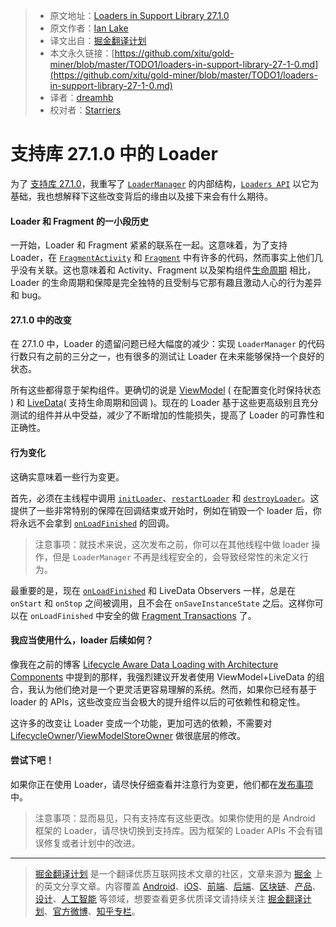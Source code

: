 > * 原文地址：[Loaders in Support Library 27.1.0](https://medium.com/google-developers/loaders-in-support-library-27-1-0-b1a1f0fee638)
> * 原文作者：[Ian Lake](https://medium.com/@ianhlake?source=post_header_lockup)
> * 译文出自：[掘金翻译计划](https://github.com/xitu/gold-miner)
> * 本文永久链接：[https://github.com/xitu/gold-miner/blob/master/TODO1/loaders-in-support-library-27-1-0.md](https://github.com/xitu/gold-miner/blob/master/TODO1/loaders-in-support-library-27-1-0.md)
> * 译者：[dreamhb](https://github.com/dreamhb)
> * 校对者：[Starriers](https://github.com/Starriers)

# 支持库 27.1.0 中的 Loader

为了 [支持库 27.1.0](https://developer.android.com/topic/libraries/support-library/revisions.html#27-1-0)，我重写了 [`LoaderManager`](https://developer.android.com/reference/android/support/v4/app/LoaderManager.html) 的内部结构，[`Loaders API`](https://developer.android.com/guide/components/loaders.html) 以它为基础，我也想解释下这些改变背后的缘由以及接下来会有什么期待。

#### Loader 和 Fragment 的一小段历史

一开始，Loader 和 Fragment 紧紧的联系在一起。这意味着，为了支持 Loader，在 [`FragmentActivity`](https://developer.android.com/reference/android/support/v4/app/FragmentActivity.html) 和 [`Fragment`](https://developer.android.com/reference/android/support/v4/app/Fragment.html) 中有许多的代码，然而事实上他们几乎没有关联。这也意味着和 Activity、Fragment 以及架构组件[生命周期](https://developer.android.com/topic/libraries/architecture/lifecycle.html) 相比，Loader 的生命周期和保障是完全独特的且受制与它那有趣且激动人心的行为差异和 bug。

#### 27.1.0 中的改变

在 27.1.0 中，Loader 的遗留问题已经大幅度的减少：实现 `LoaderManager` 的代码行数只有之前的三分之一，也有很多的测试让 Loader 在未来能够保持一个良好的状态。

所有这些都得意于架构组件。更确切的说是 [ViewModel](https://developer.android.com/topic/libraries/architecture/viewmodel.html) ( 在配置变化时保持状态 ) 和 [LiveData](https://developer.android.com/topic/libraries/architecture/livedata.html)( 支持生命周期和回调 )。现在的 Loader 基于这些更高级别且充分测试的组件并从中受益，减少了不断增加的性能损失，提高了 Loader 的可靠性和正确性。

#### 行为变化

这确实意味着一些行为变更。

首先，必须在主线程中调用 [`initLoader`](https://developer.android.com/reference/android/support/v4/app/LoaderManager.html#initLoader%28int,%20android.os.Bundle,%20android.support.v4.app.LoaderManager.LoaderCallbacks%3CD%3E%29)、[`restartLoader`](https://developer.android.com/reference/android/support/v4/app/LoaderManager.html#restartLoader%28int,%20android.os.Bundle,%20android.support.v4.app.LoaderManager.LoaderCallbacks%3CD%3E%29) 和 [`destroyLoader`](https://developer.android.com/reference/android/support/v4/app/LoaderManager.html#destroyLoader%28int%29)。这提供了一些非常特别的保障在回调结束或开始时，例如在销毁一个 loader 后，你将永远不会拿到 [`onLoadFinished`](https://developer.android.com/reference/android/support/v4/app/LoaderManager.LoaderCallbacks.html#onLoadFinished%28android.support.v4.content.Loader%3CD%3E,%20D%29) 的回调。

> 注意事项：就技术来说，这次发布之前，你可以在其他线程中做 loader 操作，但是 `LoaderManager` 不再是线程安全的，会导致经常性的未定义行为。

最重要的是，现在 [`onLoadFinished`](https://developer.android.com/reference/android/support/v4/app/LoaderManager.LoaderCallbacks.html#onLoadFinished%28android.support.v4.content.Loader%3CD%3E,%20D%29) 和 LiveData Observers 一样，总是在 `onStart` 和 `onStop` 之间被调用，且不会在 `onSaveInstanceState` 之后。这样你可以在 `onLoadFinished` 中安全的做 [Fragment Transactions](https://developer.android.com/guide/components/fragments.html#Transactions) 了。

#### 我应当使用什么，loader 后续如何？

像我在之前的博客 [Lifecycle Aware Data Loading with Architecture Components](https://medium.com/google-developers/lifecycle-aware-data-loading-with-android-architecture-components-f95484159de4) 中提到的那样，我强烈建议开发者使用 ViewModel+LiveData 的组合，我认为他们绝对是一个更灵活更容易理解的系统。然而，如果你已经有基于 loader 的 APIs，这些改变应当会极大的提升组件以后的可依赖性和稳定性。

这许多的改变让 Loader 变成一个功能，更加可选的依赖，不需要对 [LifecycleOwner](https://developer.android.com/reference/android/arch/lifecycle/LifecycleOwner.html)/[ViewModelStoreOwner](https://developer.android.com/reference/android/arch/lifecycle/ViewModelStoreOwner.html) 做很底层的修改。

#### 尝试下吧！

如果你正在使用 Loader，请尽快仔细查看并注意行为变更，他们都在[发布事项](https://developer.android.com/topic/libraries/support-library/revisions.html#27-1-0 ) 中。

> 注意事项：显而易见，只有支持库有这些更改。如果你使用的是 Android 框架的 Loader，请尽快切换到支持库。因为框架的 Loader APIs 不会有错误修复或者计划中的改进。


---

> [掘金翻译计划](https://github.com/xitu/gold-miner) 是一个翻译优质互联网技术文章的社区，文章来源为 [掘金](https://juejin.im) 上的英文分享文章。内容覆盖 [Android](https://github.com/xitu/gold-miner#android)、[iOS](https://github.com/xitu/gold-miner#ios)、[前端](https://github.com/xitu/gold-miner#前端 )、[后端](https://github.com/xitu/gold-miner#后端 )、[区块链](https://github.com/xitu/gold-miner#区块链 )、[产品](https://github.com/xitu/gold-miner#产品 )、[设计](https://github.com/xitu/gold-miner#设计 )、[人工智能](https://github.com/xitu/gold-miner#人工智能 ) 等领域，想要查看更多优质译文请持续关注 [掘金翻译计划](https://github.com/xitu/gold-miner)、[官方微博](http://weibo.com/juejinfanyi)、[知乎专栏](https://zhuanlan.zhihu.com/juejinfanyi)。

